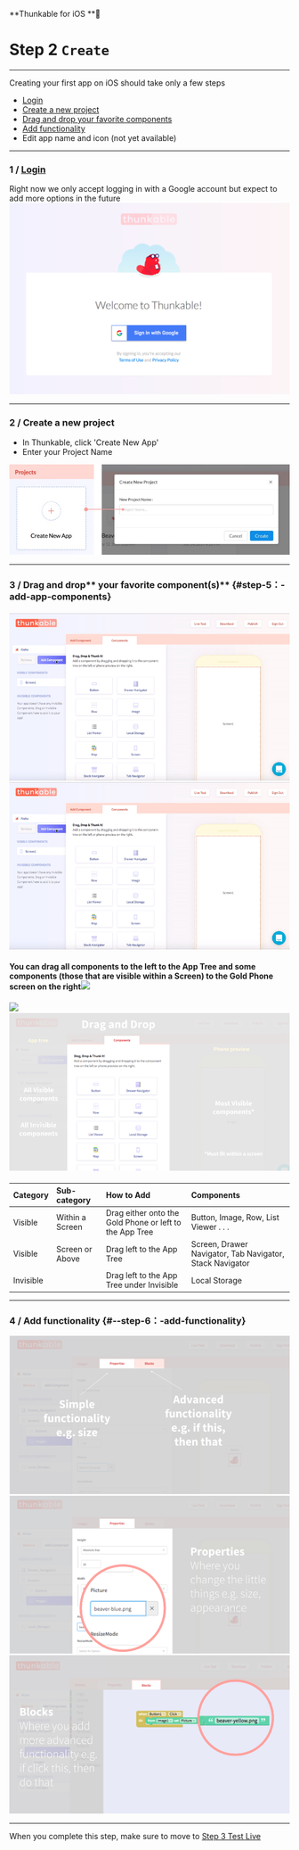 **Thunkable for iOS **

# Step 2 `Create`

---

Creating your first app on iOS should take only a few steps

* [Login](#1--login-to-thunkable-for-ios)
* [Create a new project](#2--create-a-new-project)
* [Drag and drop your favorite components](#step-5：-add-app-components)
* [Add functionality](#--step-6：-add-functionality)
* Edit app name and icon \(not yet available\)

---

### 1 / [Login](https://ios.thunkable.com)

Right now we only accept logging in with a Google account but expect to add more options in the future[![](/assets/login-ios.png)](https://ios.thunkable.com)

---

### 2 / Create a new project

* In Thunkable, click 'Create New App'
* Enter your Project Name

![](/assets/new-project-ios.png)

---

### 3 / Drag and drop** your favorite component\(s\)** {#step-5：-add-app-components}

#### ![](/assets/ios/drag-drop.gif)![](/assets/ios-drag-drop.gif)

#### **You can drag all components to the left to the App Tree and some components \(those that are visible within a Screen\) to the Gold Phone screen on the right**![](/assets/drag-drop-fig-1.png)

#### ![](/assets/drag-drop-fig-1.png)![](/assets/ios-drag-drop-fig-1.png)

| Category | Sub-category | How to Add | Components |
| :--- | :--- | :--- | :--- |
| Visible | Within a Screen | Drag either onto the Gold Phone or left to the App Tree | Button, Image, Row, List Viewer . . . |
| Visible | Screen or Above | Drag left to the App Tree | Screen, Drawer Navigator, Tab Navigator, Stack Navigator |
| Invisible |  | Drag left to the App Tree under Invisible | Local Storage |

---

### 4 / **Add functionality** {#--step-6：-add-functionality}

![](/assets/ios-create-fig-1.png)![](/assets/ios-create-fig-2.png)![](/assets/ios-create-fig-3.png)

---

When you complete this step, make sure to move to [Step 3 Test Live](/ios/live-test.md)

